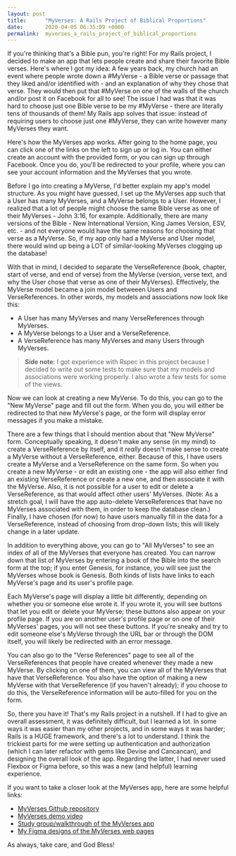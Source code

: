 ```yaml
---
layout: post
title:      "MyVerses: A Rails Project of Biblical Proportions"
date:       2020-04-05 06:35:09 +0000
permalink:  myverses_a_rails_project_of_biblical_proportions
---
```



If you're thinking that's a Bible pun, you're right! For my Rails project, I decided to make an app that lets people create and share their favorite Bible verses. Here's where I got my idea: A few years back, my church had an event where people wrote down a #MyVerse - a Bible verse or passage that they liked and/or identified with - and an explanation of why they chose that verse. They would then put that #MyVerse on one of the walls of the church and/or post it on Facebook for all to see! The issue I had was that it was hard to choose just one Bible verse to be my #MyVerse - there are literally tens of thousands of them! My Rails app solves that issue: instead of requiring users to choose just one #MyVerse, they can write however many MyVerses they want.

Here's how the MyVerses app works. After going to the home page, you can click one of the links on the left to sign up or log in. You can either create an account with the provided form, or you can sign up through Facebook. Once you do, you'll be redirected to your profile, where you can see your account information and the MyVerses that you wrote.

Before I go into creating a MyVerse, I'd better explain my app's model structure. As you might have guessed, I set up the MyVerses app such that a User has many MyVerses, and a MyVerse belongs to a User. However, I realized that a lot of people might choose the same Bible verse as one of their MyVerses - John 3:16, for example. Additionally, there are many versions of the Bible - New International Version, King James Version, ESV, etc. - and not everyone would have the same reasons for choosing that verse as a MyVerse. So, if my app only had a MyVerse and User model, there would wind up being a LOT of similar-looking MyVerses clogging up the database! 

With that in mind, I decided to separate the VerseReference (book, chapter, start of verse, and end of verse) from the MyVerse (version, verse text, and why the User chose that verse as one of their MyVerses). Effectively, the MyVerse model became a join model betweeen Users and VerseReferences. In other words, my models and associations now look like this:
* A User has many MyVerses and many VerseReferences through MyVerses.
* A MyVerse belongs to a User and a VerseReference.
* A VerseReference has many MyVerses and many Users through MyVerses.

> **Side note:** I got experience with Rspec in this project because I decided to write out some tests to make sure that my models and associations were working properly. I also wrote a few tests for some of the views.
> 

Now we can look at creating a new MyVerse. To do this, you can go to the "New MyVerse" page and fill out the form. When you do, you will either be redirected to that new MyVerse's page, or the form will display error messages if you make a mistake.

There are a few things that I should mention about that "New MyVerse" form. Conceptually speaking, it doesn't make any sense (in my mind) to create a VerseReference by itself, and it *really* doesn't make sense to create a MyVerse without a VerseReference, either. Because of this, I have users create a MyVerse and a VerseReference on the same form. So when you create a new MyVerse - or edit an existing one - the app will also either find an existing VerseReference or create a new one, and then associate it with the MyVerse. Also, it is not possible for a user to edit or delete a VerseReference, as that would affect other users' MyVerses. (Note: As a stretch goal, I will have the app auto-delete VerseReferences that have no MyVerses associated with them, in order to keep the database clean.) Finally, I have chosen (for now) to have users manually fill in the data for a VerseReference, instead of choosing from drop-down lists; this will likely change in a later update.

In addition to everything above, you can go to "All MyVerses" to see an index of all of the MyVerses that everyone has created. You can narrow down that list of MyVerses by entering a book of the Bible into the search form at the top; if you enter Genesis, for instance, you will see just the MyVerses whose book is Genesis. Both kinds of lists have links to each MyVerse's page and its user's profile page. 

Each MyVerse's page will display a little bit differently, depending on whether you or someone else wrote it. If you wrote it, you will see buttons that let you edit or delete your MyVerse; these buttons also appear on your profile page. If you are on another user's profile page or on one of their MyVerses' pages, you will not see these buttons. If you're sneaky and try to edit someone else's MyVerse through the URL bar or through the DOM itself, you will likely be redirected with an error message.

You can also go to the "Verse References" page to see all of the VerseReferences that people have created whenever they made a new MyVerse. By clicking on one of them, you can view all of the MyVerses that have that VerseReference. You also have the option of making a new MyVerse with that VerseReference (if you haven't already); if you choose to do this, the VerseReference information will be auto-filled for you on the form.

So, there you have it! That's my Rails project in a nutshell. If I had to give an overall assessment, it was definitely difficult, but I learned a lot. In some ways it was easier than my other projects, and in some ways it was harder; Rails is a HUGE framework, and there's a lot to understand. I think the trickiest parts for me were setting up authentication and authorization (which I can later refactor with gems like Devise and Cancancan), and designing the overall look of the app. Regarding the latter, I had never used Flexbox or Figma before, so this was a new (and helpful) learning experience.

If you want to take a closer look at the MyVerses app, here are some helpful links:

* [MyVerses Github repository](https://github.com/Sdcrouse/my-verses)
* [MyVerses demo video](https://www.loom.com/share/1a1cfaaba80e4f86af2298bc4170c8db)
* [Study group/walkthrough of the MyVerses app](https://www.youtube.com/watch?v=nFCklCUEjuE&feature=youtu.be)
* [My Figma designs of the MyVerses web pages](https://www.figma.com/file/ZVn3NeqHjnaxdM7MqjAjz1/Web-Pages?node-id=0%3A1)

As always, take care, and God Bless!
